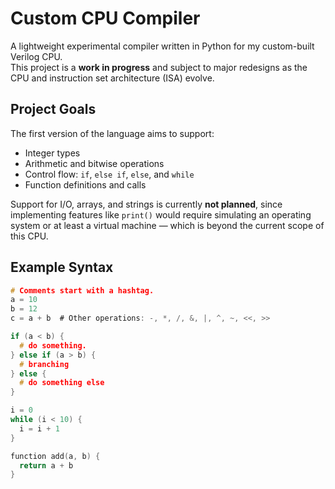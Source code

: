 # Custom CPU Compiler

A lightweight experimental compiler written in Python for my custom-built Verilog CPU.  
This project is a **work in progress** and subject to major redesigns as the CPU and instruction set architecture (ISA) evolve.

## Project Goals

The first version of the language aims to support:

- Integer types  
- Arithmetic and bitwise operations  
- Control flow: `if`, `else if`, `else`, and `while`  
- Function definitions and calls  

Support for I/O, arrays, and strings is currently **not planned**, since implementing features like `print()` would require simulating an operating system or at least a virtual machine — which is beyond the current scope of this CPU.

## Example Syntax

```c
# Comments start with a hashtag.
a = 10
b = 12
c = a + b  # Other operations: -, *, /, &, |, ^, ~, <<, >>

if (a < b) {
  # do something.
} else if (a > b) {
  # branching
} else {
  # do something else
}

i = 0
while (i < 10) {
  i = i + 1
}

function add(a, b) {
  return a + b
}
